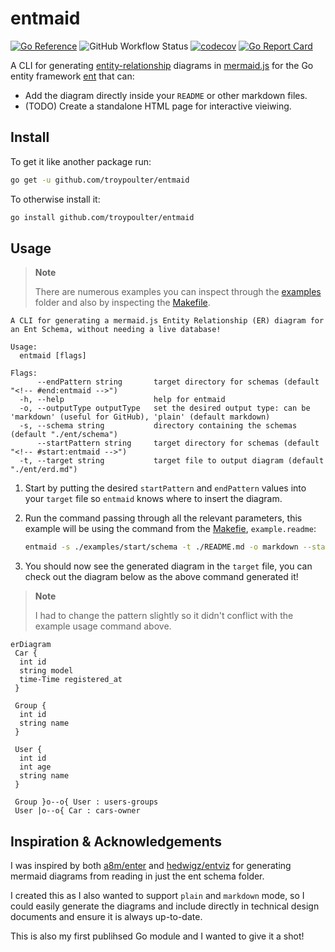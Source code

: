 # entmaid

[![Go Reference](https://pkg.go.dev/badge/github.com/troypoulter/entmaid.svg)](https://pkg.go.dev/github.com/troypoulter/entmaid)
![GitHub Workflow Status](https://img.shields.io/github/actions/workflow/status/troypoulter/entmaid/go.yaml?logo=github%20actions&label=Test)
[![codecov](https://codecov.io/gh/troypoulter/entmaid/branch/main/graph/badge.svg?token=RM9PD4LKZ8)](https://codecov.io/gh/troypoulter/entmaid)
[![Go Report Card](https://goreportcard.com/badge/github.com/troypoulter/entmaid)](https://goreportcard.com/report/github.com/troypoulter/entmaid)

A CLI for generating [entity-relationship](https://en.wikipedia.org/wiki/Entity%E2%80%93relationship_model) diagrams in [mermaid.js](https://mermaid.js.org/#/) for the Go entity framework [ent](https://entgo.io/) that can:

- Add the diagram directly inside your `README` or other markdown files.
- (TODO) Create a standalone HTML page for interactive vieiwing.

## Install

To get it like another package run:

```bash
go get -u github.com/troypoulter/entmaid
```

To otherwise install it:

```bash
go install github.com/troypoulter/entmaid
```

## Usage

> **Note**
>
> There are numerous examples you can inspect through the [examples](./examples/) folder and also by inspecting the [Makefile](./Makefile).

```text
A CLI for generating a mermaid.js Entity Relationship (ER) diagram for an Ent Schema, without needing a live database!

Usage:
  entmaid [flags]

Flags:
      --endPattern string       target directory for schemas (default "<!-- #end:entmaid -->")
  -h, --help                    help for entmaid
  -o, --outputType outputType   set the desired output type: can be 'markdown' (useful for GitHub), 'plain' (default markdown)
  -s, --schema string           directory containing the schemas (default "./ent/schema")
      --startPattern string     target directory for schemas (default "<!-- #start:entmaid -->")
  -t, --target string           target file to output diagram (default "./ent/erd.md")
```

1. Start by putting the desired `startPattern` and `endPattern` values into your `target` file so `entmaid` knows where to insert the diagram.

2. Run the command passing through all the relevant parameters, this example will be using the command from the [Makefie](./Makefile), `example.readme`:

    ```bash
    entmaid -s ./examples/start/schema -t ./README.md -o markdown --startPattern "<!-- #start:entmaidReadme -->" --endPattern "<!-- #end:entmaidReadme -->"
    ```

3. You should now see the generated diagram in the `target` file, you can check out the diagram below as the above command generated it!

> **Note**
>
> I had to change the pattern slightly so it didn't conflict with the example usage command above.

<!-- #start:entmaidReadme1 -->
```mermaid
erDiagram
 Car {
  int id
  string model
  time-Time registered_at
 }

 Group {
  int id
  string name
 }

 User {
  int id
  int age
  string name
 }

 Group }o--o{ User : users-groups
 User |o--o{ Car : cars-owner

```
<!-- #end:entmaidReadme1 -->

## Inspiration & Acknowledgements

I was inspired by both [a8m/enter](https://github.com/a8m/enter) and [hedwigz/entviz](https://github.com/hedwigz/entviz) for generating mermaid diagrams from reading in just the ent schema folder.

I created this as I also wanted to support `plain` and `markdown` mode, so I could easily generate the diagrams and include directly in technical design documents and ensure it is always up-to-date.

This is also my first publihsed Go module and I wanted to give it a shot!
